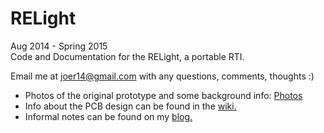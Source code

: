 RELight
============
Aug 2014 - Spring 2015  
Code and Documentation for the RELight, a portable RTI.

Email me at joer14@gmail.com with any questions, comments, thoughts :)  
* Photos of the original prototype and some background info: [Photos](https://imgur.com/a/AzWaE)  
* Info about the PCB design can be found in the [wiki.](https://github.com/joer14/Portable_RTI/wiki)  
* Informal notes can be found on my [blog.](http://joerowley.tumblr.com/tagged/relight)
